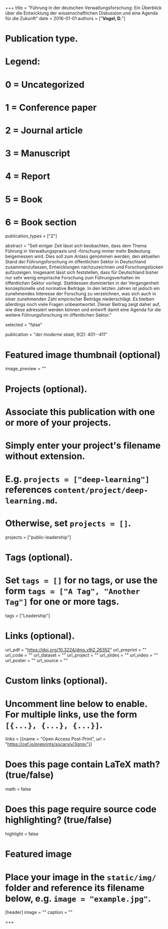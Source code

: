 +++
title = "Führung in der deutschen Verwaltungsforschung: Ein Überblick über die Entwicklung der wissenschaftlichen Diskussion und eine Agenda für die Zukunft"
date = 2016-01-01
authors = ["**Vogel, D.**"]

# Publication type.
# Legend:
# 0 = Uncategorized
# 1 = Conference paper
# 2 = Journal article
# 3 = Manuscript
# 4 = Report
# 5 = Book
# 6 = Book section
publication_types = ["2"]

abstract = "Seit einiger Zeit lässt sich beobachten, dass dem Thema Führung in Verwaltungspraxis und -forschung immer mehr Bedeutung beigemessen wird. Dies soll zum Anlass genommen werden, den aktuellen Stand der Führungsforschung im öffentlichen Sektor in Deutschland zusammenzufassen, Entwicklungen nachzuzeichnen und Forschungslücken aufzuzeigen. Insgesamt lässt sich feststellen, dass für Deutschland bisher nur sehr wenig empirische Forschung zum Führungsverhalten im öffentlichen Sektor vorliegt. Stattdessen dominierten in der Vergangenheit konzeptionelle und normative Beiträge. In den letzten Jahren ist jedoch ein zunehmendes Interesse der Forschung zu verzeichnen, was sich auch in einer zunehmenden Zahl empirischer Beiträge niederschlägt. Es bleiben allerdings noch viele Fragen unbeantwortet. Dieser Beitrag zeigt daher auf, wie diese adressiert werden können und entwirft damit eine Agenda für die weitere Führungsforschung im öffentlichen Sektor."

selected = "false"

publication = "*der moderne staat*, 9(2): 401--411"

# Featured image thumbnail (optional)
image_preview = ""

# Projects (optional).
#   Associate this publication with one or more of your projects.
#   Simply enter your project's filename without extension.
#   E.g. `projects = ["deep-learning"]` references `content/project/deep-learning.md`.
#   Otherwise, set `projects = []`.
projects = ["public-leadership"]

# Tags (optional).
#   Set `tags = []` for no tags, or use the form `tags = ["A Tag", "Another Tag"]` for one or more tags.
tags = ["Leadership"]

# Links (optional).
url_pdf = "https://doi.org/10.3224/dms.v9i2.26352"
url_preprint = ""
url_code = ""
url_dataset = ""
url_project = ""
url_slides = ""
url_video = ""
url_poster = ""
url_source = ""

# Custom links (optional).
#   Uncomment line below to enable. For multiple links, use the form `[{...}, {...}, {...}]`.
links = [{name = "Open Access Post-Print", url = "https://osf.io/preprints/socarxiv/3grpv"}]

# Does this page contain LaTeX math? (true/false)
math = false

# Does this page require source code highlighting? (true/false)
highlight = false

# Featured image
# Place your image in the `static/img/` folder and reference its filename below, e.g. `image = "example.jpg"`.
[header]
image = ""
caption = ""

+++

